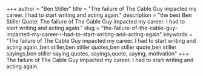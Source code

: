 +++
author = "Ben Stiller"
title = "The failure of The Cable Guy impacted my career. I had to start writing and acting again."
description = "the best Ben Stiller Quote: The failure of The Cable Guy impacted my career. I had to start writing and acting again."
slug = "the-failure-of-the-cable-guy-impacted-my-career-i-had-to-start-writing-and-acting-again"
keywords = "The failure of The Cable Guy impacted my career. I had to start writing and acting again.,ben stiller,ben stiller quotes,ben stiller quote,ben stiller sayings,ben stiller saying,quotes, sayings,quote, saying, motivation"
+++
The failure of The Cable Guy impacted my career. I had to start writing and acting again.
